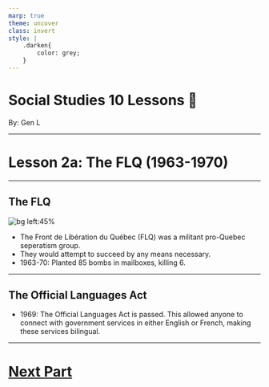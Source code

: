 ```yaml
---
marp: true
theme: uncover
class: invert
style: |
    .darken{
        color: grey;
    }
---
```


# <!--fit-->Social Studies 10 Lessons :book:

<span class="darken">By:</span> Gen L

<!--_footer: In partnership with Hyperion University, 2023-->

---
<!--paginate: true-->
# Lesson 2a: The FLQ (1963-1970)

---

## The FLQ

![bg left:45%](https://upload.wikimedia.org/wikipedia/commons/thumb/d/de/Bandera_FLQ.svg/1200px-Bandera_FLQ.svg.png)

* The Front de Libération du Québec (FLQ) was a militant pro-Quebec seperatism group.
* They would attempt to succeed by any means necessary.
* 1963-70: Planted 85 bombs in mailboxes, killing 6.

---

## The Official Languages Act

* 1969: The Official Languages Act is passed. This allowed anyone to connect with government services in either English or French, making these services bilingual.

---

# [Next Part <i class="fa-solid fa-circle-arrow-right"></i>](Lesson%202b%20(The%20October%20Crisis).html) 

<link rel="stylesheet" href="https://cdnjs.cloudflare.com/ajax/libs/font-awesome/6.3.0/css/all.min.css">
